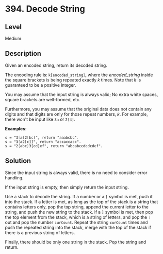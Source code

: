 # 394. Decode String
## Level
Medium

## Description
Given an encoded string, return its decoded string.

The encoding rule is: `k[encoded_string]`, where the *encoded_string* inside the square brackets is being repeated exactly *k* times. Note that *k* is guaranteed to be a positive integer.

You may assume that the input string is always valid; No extra white spaces, square brackets are well-formed, etc.

Furthermore, you may assume that the original data does not contain any digits and that digits are only for those repeat numbers, *k*. For example, there won't be input like `3a` or `2[4]`.

**Examples:**
```
s = "3[a]2[bc]", return "aaabcbc".
s = "3[a2[c]]", return "accaccacc".
s = "2[abc]3[cd]ef", return "abcabccdcdcdef".
```

## Solution
Since the input string is always valid, there is no need to consider error handling.

If the input string is empty, then simply return the input string.

Use a stack to decode the string. If a number or a `[` symbol is met, push it into the stack. If a letter is met, as long as the top of the stack is a string that contains letters only, pop the top string, append the current letter to the string, and push the new string to the stack. If a `]` symbol is met, then pop the top element from the stack, which is a string of letters, and pop the `[` out and pop the number `curCount`. Repeat the string `curCount` times and push the repeated string into the stack, merge with the top of the stack if there is a previous string of letters.

Finally, there should be only one string in the stack. Pop the string and return.
